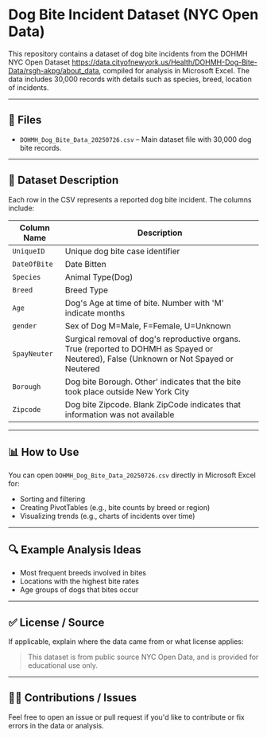# Dog Bite Incident Dataset (NYC Open Data)

This repository contains a dataset of dog bite incidents from the DOHMH NYC Open Dataset https://data.cityofnewyork.us/Health/DOHMH-Dog-Bite-Data/rsgh-akpg/about_data, compiled for analysis in Microsoft Excel. 
The data includes 30,000 records with details such as species, breed, location of incidents.

---

## 📁 Files

- `DOHMH_Dog_Bite_Data_20250726.csv` – Main dataset file with 30,000 dog bite records.

---

## 🧾 Dataset Description

Each row in the CSV represents a reported dog bite incident. The columns include:          

| Column Name        | Description |
|--------------------|-------------|
| `UniqueID`         | Unique dog bite case identifier|
| `DateOfBite`       | Date Bitten |
| `Species`          | Animal Type(Dog) |
| `Breed`            | Breed Type |
| `Age`              | Dog's Age at time of bite. Number with 'M' indicate months |
| `gender`           | Sex of Dog M=Male, F=Female, U=Unknown|
| `SpayNeuter`       | Surgical removal of dog's reproductive organs. True (reported to DOHMH as Spayed or Neutered), False (Unknown or Not Spayed or Neutered |
| `Borough`          |  Dog bite Borough. Other' indicates that the bite took place outside New York City |
| `Zipcode`          | Dog bite Zipcode. Blank ZipCode indicates that information was not available |


---

## 📊 How to Use

You can open `DOHMH_Dog_Bite_Data_20250726.csv` directly in Microsoft Excel for:
- Sorting and filtering
- Creating PivotTables (e.g., bite counts by breed or region)
- Visualizing trends (e.g., charts of incidents over time)

---

## 🔍 Example Analysis Ideas

- Most frequent breeds involved in bites
- Locations with the highest bite rates
- Age groups of dogs that bites occur

---

## ✅ License / Source

If applicable, explain where the data came from or what license applies:
> This dataset is from public source NYC Open Data, and is provided for educational use only.

---

## 🙋‍♂️ Contributions / Issues

Feel free to open an issue or pull request if you'd like to contribute or fix errors in the data or analysis.
